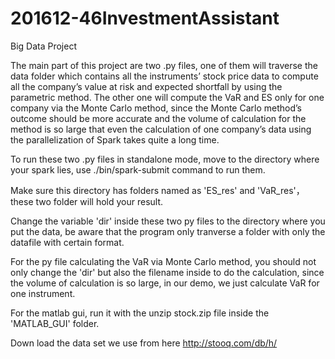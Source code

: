 # 201612-46InvestmentAssistant

Big Data Project

The main part of this project are two .py files, one of them will traverse the data folder which contains all the instruments’ stock price data to compute all the company’s value at risk and expected shortfall by using the parametric method. The other one will compute the VaR and ES only for one company via the Monte Carlo method, since the Monte Carlo method’s outcome should be more accurate and the volume of calculation for the method is so large that even the calculation of one company’s data using the parallelization of Spark takes quite a long time. 

To run these two .py files in standalone mode, move to the directory where your spark lies, use ./bin/spark-submit command to run them. 

Make sure this directory has folders named as 'ES_res' and 'VaR_res'，these two folder will hold your result.

Change the variable 'dir' inside these two py files to the directory where you put the data, be aware that the program only tranverse a folder with only the datafile with certain format. 

For the py file calculating the VaR via Monte Carlo method, you should not only change the 'dir' but also the filename inside to do the calculation, since the volume of calculation is so large, in our demo, we just calculate VaR for one instrument.

For the matlab gui, run it with the unzip stock.zip file inside the 'MATLAB_GUI' folder.


Down load the data set we use from here http://stooq.com/db/h/
